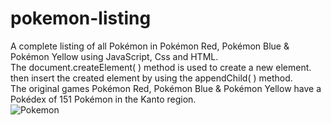 # pokemon-listing
A complete listing of all Pokémon in Pokémon Red, Pokémon Blue & Pokémon Yellow using JavaScript, Css and HTML.  
The document.createElement( ) method is used to create a new element. then insert the created element by using the appendChild( ) method.   
The original games Pokémon Red, Pokémon Blue & Pokémon Yellow have a Pokédex of 151 Pokémon in the Kanto region.  
 ![Pokemon](https://user-images.githubusercontent.com/118141976/212449281-1c090dbe-2133-4dbc-8fd3-c661a9d444ef.png)
